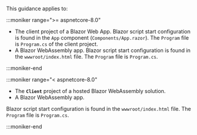 This guidance applies to:

:::moniker range=">= aspnetcore-8.0"

* The client project of a Blazor Web App. Blazor script start configuration is found in the `App` component (`Components/App.razor`). The `Program` file is `Program.cs` of the client project.
* A Blazor WebAssembly app. Blazor script start configuration is found in the `wwwroot/index.html` file. The `Program` file is `Program.cs`.

:::moniker-end

:::moniker range="< aspnetcore-8.0"

* The **`Client`** project of a hosted Blazor WebAssembly solution.
* A Blazor WebAssembly app.

Blazor script start configuration is found in the `wwwroot/index.html` file. The `Program` file is `Program.cs`.

:::moniker-end
